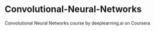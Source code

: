 # Convolutional-Neural-Networks
Convolutional Neural Networks course by deeplearning.ai on Coursera
